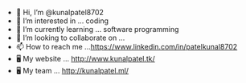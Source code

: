 - 👋 Hi, I’m @kunalpatel8702
- 👀 I’m interested in ... coding
- 🌱 I’m currently learning ... software programming
- 💞️ I’m looking to collaborate on ... 
- 📫 How to reach me ...https://www.linkedin.com/in/patelkunal8702
- 🖥️ My website ... http://www.kunalpatel.tk/ 
- 🖥️ My team ... http://kunalpatel.ml/
<!---
kunalpatel8702/kunalpatel8702 is a ✨ special ✨ repository because its `README.md` (this file) appears on your GitHub profile.
You can click the Preview link to take a look at your changes.
--->
